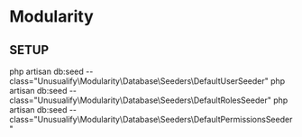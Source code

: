 # Modularity

## SETUP

php artisan db:seed --class="Unusualify\\Modularity\\Database\\Seeders\\DefaultUserSeeder"
php artisan db:seed --class="Unusualify\\Modularity\\Database\\Seeders\\DefaultRolesSeeder"
php artisan db:seed --class="Unusualify\\Modularity\\Database\\Seeders\\DefaultPermissionsSeeder"
